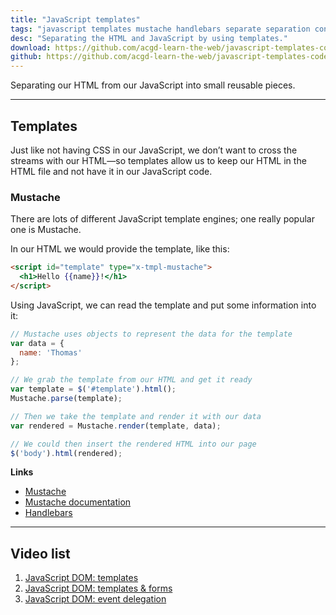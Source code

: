 ```yaml
---
title: "JavaScript templates"
tags: "javascript templates mustache handlebars separate separation concerns external html"
desc: "Separating the HTML and JavaScript by using templates."
download: https://github.com/acgd-learn-the-web/javascript-templates-code/archive/master.zip
github: https://github.com/acgd-learn-the-web/javascript-templates-code
---
```


Separating our HTML from our JavaScript into small reusable pieces.

---

## Templates

Just like not having CSS in our JavaScript, we don’t want to cross the streams with our HTML—so templates allow us to keep our HTML in the HTML file and not have it in our JavaScript code.

### Mustache

There are lots of different JavaScript template engines; one really popular one is Mustache.

In our HTML we would provide the template, like this:

```html
<script id="template" type="x-tmpl-mustache">
  <h1>Hello {{name}}!</h1>
</script>
```

Using JavaScript, we can read the template and put some information into it:

```js
// Mustache uses objects to represent the data for the template
var data = {
  name: 'Thomas'
};

// We grab the template from our HTML and get it ready
var template = $('#template').html();
Mustache.parse(template);

// Then we take the template and render it with our data
var rendered = Mustache.render(template, data);

// We could then insert the rendered HTML into our page
$('body').html(rendered);
```

**Links**

- [Mustache](http://mustache.github.io/)
- [Mustache documentation](https://github.com/janl/mustache.js)
- [Handlebars](http://handlebarsjs.com/)

---

## Video list

1. [JavaScript DOM: templates](https://www.youtube.com/watch?v=3EJ3rf-Yk0g&index=7&list=PLWjCJDeWfDdexVfek9nZEdmbyBL6_yP6Y)
2. [JavaScript DOM: templates & forms](https://www.youtube.com/watch?v=xQ-Y3APkbvQ&index=8&list=PLWjCJDeWfDdexVfek9nZEdmbyBL6_yP6Y)
3. [JavaScript DOM: event delegation](https://www.youtube.com/watch?v=cWTI3er8EKI&index=9&list=PLWjCJDeWfDdexVfek9nZEdmbyBL6_yP6Y)

